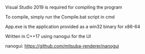 Visual Studio 2019 is required for compiling the program

To compile, simply run the Compile.bat script in cmd

App.exe is the application provided as a win32 binary for x86-64

Written in C++17 using nanogui for the UI

nanogui: https://github.com/mitsuba-renderer/nanogui
